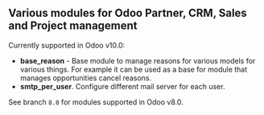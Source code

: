 Various modules for Odoo Partner, CRM, Sales and Project management
----

Currently supported in Odoo v10.0:

- **base_reason** - Base module to manage reasons for various models for 
    various things. For example it can be used as a base for module that 
    manages opportunities cancel reasons.
- **smtp_per_user**. Configure different mail server for each user.
    
See branch `8.0` for modules supported in Odoo v8.0.
